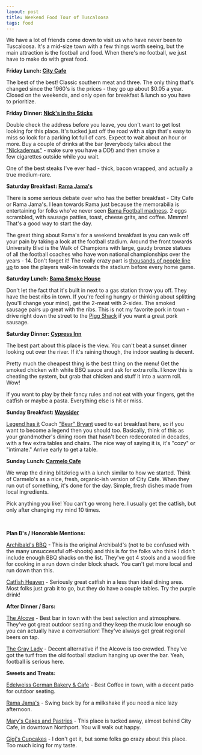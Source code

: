 ```yaml
---
layout: post
title: Weekend Food Tour of Tuscaloosa
tags: food
---
```


We have a lot of friends come down to visit us who have never been to Tuscaloosa. It's a mid-size town with a few things worth seeing, but the main attraction is the football and food. When there's no football, we just have to make do with great food.

<strong>Friday Lunch: <a title="City Cafe" href="http://www.urbanspoon.com/r/309/1295069/restaurant/Tuscaloosa/City-Cafe-Northport">City Cafe</a></strong>

The best of the best! Classic southern meat and three. The only thing that's changed since the 1960's is the prices - they go up about $0.05 a year. Closed on the weekends, and only open for breakfast & lunch so you have to prioritize.

<strong>Friday Dinner: <a title="Nick's in the Sticks" href="http://www.urbanspoon.com/r/309/1412328/restaurant/Nicks-in-the-Sticks-Tuscaloosa">Nick's in the Sticks</a></strong>

Double check the address before you leave, you don't want to get lost looking for this place. It's tucked just off the road with a sign that's easy to miss so look for a parking lot full of cars. Expect to wait about an hour or more. Buy a couple of drinks at the bar (everybody talks about the <a href="http://www.urbanspoon.com/u/restaurant_menu_item/1412328/36005">"Nickademus"</a> - make sure you have a DD!) and then smoke a few cigarettes outside while you wait.

One of the best steaks I've ever had - thick, bacon wrapped, and actually a true medium-rare.

<strong>Saturday Breakfast: <a title="Rama Jama's" href="http://www.urbanspoon.com/r/309/1295339/restaurant/Rama-Jamas-Tuscaloosa">Rama Jama's</a></strong>

There is some serious debate over who has the better breakfast - City Cafe or Rama Jama's. I lean towards Rama just because the memorabilia is entertaining for folks who've never seen <a href="http://larrybrownsports.com/college-football/crazy-alabama-fan-poisoned-130-year-old-toomers-corner-trees-on-auburn-campus/53459">Bama Football madness</a>. 2 eggs scrambled, with sausage patties, toast, cheese grits, and coffee. Mmmm! That's a good way to start the day.

The great thing about Rama's for a weekend breakfast is you can walk off your pain by taking a look at the football stadium. Around the front towards University Blvd is the Walk of Champions with large, gaudy bronze statues of all the football coaches who have won national championships over the years - 14. Don't forget it! The really crazy part is <a href="http://www.youtube.com/watch?v=-OIXWxOqyTI">thousands of people line up</a> to see the players walk-in towards the stadium before every home game.

<strong>Saturday Lunch: <a title="Bama Smoke House" href="http://www.urbanspoon.com/r/309/1295146/restaurant/Bama-Smoke-House-Tuscaloosa">Bama Smoke House</a></strong>

Don't let the fact that it's built in next to a gas station throw you off. They have the best ribs in town. If you're feeling hungry or thinking about splitting (you'll change your mind), get the 2-meat with 2-sides. The smoked sausage pairs up great with the ribs. This is not my favorite pork in town - drive right down the street to the <a title="Pigg Shack" href="http://www.urbanspoon.com/r/309/1559205/restaurant/Pigg-Shack-Tuscaloosa">Pigg Shack</a> if you want a great pork sausage.

<strong>Saturday Dinner: <a title="Cypress Inn" href="http://www.urbanspoon.com/r/309/1295200/restaurant/Cypress-Inn-Tuscaloosa">Cypress Inn</a></strong>

The best part about this place is the view. You can't beat a sunset dinner looking out over the river. If it's raining though, the indoor seating is decent.

Pretty much the cheapest thing is the best thing on the menu! Get the smoked chicken with white BBQ sauce and ask for extra rolls. I know this is cheating the system, but grab that chicken and stuff it into a warm roll. Wow!

If you want to play by their fancy rules and not eat with your fingers, get the catfish or maybe a pasta. Everything else is hit or miss.

<strong>Sunday Breakfast: <a title="Waysider" href="http://www.urbanspoon.com/r/309/1295405/restaurant/Waysider-Tuscaloosa">Waysider</a></strong>

<a href="http://gameday.ua.edu/2011/09/tony%E2%80%99s-taste-of-the-town-the-waysider/">Legend has it</a> Coach <a href="http://en.wikipedia.org/wiki/Bear_Bryant">"Bear" Bryant</a> used to eat breakfast here, so if you want to become a legend then you should too. Basically, think of this as your grandmother's dining room that hasn't been redecorated in decades, with a few extra tables and chairs. The nice way of saying it is, it's "cozy" or "intimate." Arrive early to get a table.

<strong>Sunday Lunch: <a title="Carmelo Cafe" href="http://www.urbanspoon.com/r/309/1543365/restaurant/Carmelo-Cafe-Tuscaloosa">Carmelo Cafe</a></strong>

We wrap the dining blitzkrieg with a lunch similar to how we started. Think of Carmelo's as a nice, fresh, organic-ish version of City Cafe. When they run out of something, it's done for the day. Simple, fresh dishes made from local ingredients.

Pick anything you like! You can't go wrong here. I usually get the catfish, but only after changing my mind 10 times.

 

<strong>Plan B's / Honorable Mentions:</strong>

<a title="Archibald's BBQ" href="http://www.urbanspoon.com/r/309/1554474/restaurant/Tuscaloosa/Archibalds-BBQ-Northport">Archibald's BBQ</a> - This is the original Archibald's (not to be confused with the many unsuccessful off-shoots) and this is for the folks who think I didn't include enough BBQ shacks on the list. They've got 4 stools and a wood fire for cooking in a run down cinder block shack. You can't get more local and run down than this.

<a title="Catfish Heaven" href="http://www.urbanspoon.com/r/309/1295175/restaurant/Catfish-Heaven-Tuscaloosa">Catfish Heaven</a> - Seriously great catfish in a less than ideal dining area. Most folks just grab it to go, but they do have a couple tables. Try the purple drink!

<strong>After Dinner / Bars:</strong>

<a title="The Alcove" href="http://www.alcovetavern.com/location.php">The Alcove</a> - Best bar in town with the best selection and atmosphere. They've got great outdoor seating and they keep the music low enough so you can actually have a conversation! They've always got great regional beers on tap.

<a title="Gray Lady" href="https://foursquare.com/v/the-gray-lady/4d02bbf037036dcb163605fb">The Gray Lady</a> - Decent alternative if the Alcove is too crowded. They've got the turf from the old football stadium hanging up over the bar. Yeah, football is serious here.

<strong>Sweets and Treats:</strong>

<a title="Edelweiss" href="http://www.urbanspoon.com/r/309/1411989/restaurant/Edelweiss-German-Bakery-and-Cafe-Tuscaloosa">Edelweiss German Bakery & Cafe</a> - Best Coffee in town, with a decent patio for outdoor seating.

<a title="Rama Jama's" href="http://www.urbanspoon.com/r/309/1295339/restaurant/Rama-Jamas-Tuscaloosa">Rama Jama's</a> - Swing back by for a milkshake if you need a nice lazy afternoon.

<a title="Mary's Cakes and Pastries" href="http://www.urbanspoon.com/r/309/1295092/restaurant/Tuscaloosa/Marys-Cakes-Pastries-LLC-Northport">Mary's Cakes and Pastries</a> - This place is tucked away, almost behind City Cafe, in downtown Northport. You will walk out happy.

<a title="Gigi's Cupcakes" href="http://www.urbanspoon.com/r/309/1573220/restaurant/Gigis-Cupcakes-Tuscaloosa">Gigi's Cupcakes</a> - I don't get it, but some folks go crazy about this place. Too much icing for my taste.
